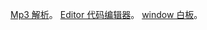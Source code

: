 [Mp3 解析](https://gcordon.github.io/mp3)。
[Editor 代码编辑器](https://gcordon.github.io/editor)。
[window 白板](https://gcordon.github.io/paints)。
